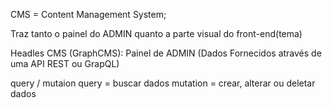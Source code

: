 CMS = Content Management System;

Traz tanto o painel do ADMIN quanto a parte visual do front-end(tema)

Headles CMS (GraphCMS): Painel de ADMIN (Dados Fornecidos através de uma API REST ou GrapQL)

query / mutaion
query = buscar dados
mutation = crear, alterar ou deletar dados
